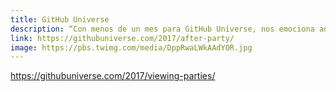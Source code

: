 ```yaml
---
title: GitHub Universe
description: “Con menos de un mes para GitHub Universe, nos emociona anunciar nuestros Socios Comunitarios de 2017!”
link: https://githubuniverse.com/2017/after-party/
image: https://pbs.twimg.com/media/DppRwaLWkAAdYOR.jpg
---
```


https://githubuniverse.com/2017/viewing-parties/
